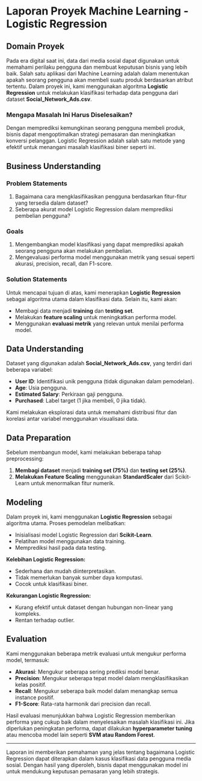 # Laporan Proyek Machine Learning - Logistic Regression

## Domain Proyek
Pada era digital saat ini, data dari media sosial dapat digunakan untuk memahami perilaku pengguna dan membuat keputusan bisnis yang lebih baik. Salah satu aplikasi dari Machine Learning adalah dalam menentukan apakah seorang pengguna akan membeli suatu produk berdasarkan atribut tertentu. Dalam proyek ini, kami menggunakan algoritma **Logistic Regression** untuk melakukan klasifikasi terhadap data pengguna dari dataset **Social_Network_Ads.csv**.

### Mengapa Masalah Ini Harus Diselesaikan?
Dengan memprediksi kemungkinan seorang pengguna membeli produk, bisnis dapat mengoptimalkan strategi pemasaran dan meningkatkan konversi pelanggan. Logistic Regression adalah salah satu metode yang efektif untuk menangani masalah klasifikasi biner seperti ini.

## Business Understanding

### Problem Statements
1. Bagaimana cara mengklasifikasikan pengguna berdasarkan fitur-fitur yang tersedia dalam dataset?
2. Seberapa akurat model Logistic Regression dalam memprediksi pembelian pengguna?

### Goals
1. Mengembangkan model klasifikasi yang dapat memprediksi apakah seorang pengguna akan melakukan pembelian.
2. Mengevaluasi performa model menggunakan metrik yang sesuai seperti akurasi, precision, recall, dan F1-score.

### Solution Statements
Untuk mencapai tujuan di atas, kami menerapkan **Logistic Regression** sebagai algoritma utama dalam klasifikasi data. Selain itu, kami akan:
- Membagi data menjadi **training** dan **testing set**.
- Melakukan **feature scaling** untuk meningkatkan performa model.
- Menggunakan **evaluasi metrik** yang relevan untuk menilai performa model.

## Data Understanding
Dataset yang digunakan adalah **Social_Network_Ads.csv**, yang terdiri dari beberapa variabel:
- **User ID**: Identifikasi unik pengguna (tidak digunakan dalam pemodelan).
- **Age**: Usia pengguna.
- **Estimated Salary**: Perkiraan gaji pengguna.
- **Purchased**: Label target (1 jika membeli, 0 jika tidak).

Kami melakukan eksplorasi data untuk memahami distribusi fitur dan korelasi antar variabel menggunakan visualisasi data.

## Data Preparation
Sebelum membangun model, kami melakukan beberapa tahap preprocessing:
1. **Membagi dataset** menjadi **training set (75%)** dan **testing set (25%)**.
2. **Melakukan Feature Scaling** menggunakan **StandardScaler** dari Scikit-Learn untuk menormalkan fitur numerik.

## Modeling
Dalam proyek ini, kami menggunakan **Logistic Regression** sebagai algoritma utama. Proses pemodelan melibatkan:
- Inisialisasi model Logistic Regression dari **Scikit-Learn**.
- Pelatihan model menggunakan data training.
- Memprediksi hasil pada data testing.

**Kelebihan Logistic Regression:**
- Sederhana dan mudah diinterpretasikan.
- Tidak memerlukan banyak sumber daya komputasi.
- Cocok untuk klasifikasi biner.

**Kekurangan Logistic Regression:**
- Kurang efektif untuk dataset dengan hubungan non-linear yang kompleks.
- Rentan terhadap outlier.

## Evaluation
Kami menggunakan beberapa metrik evaluasi untuk mengukur performa model, termasuk:
- **Akurasi**: Mengukur seberapa sering prediksi model benar.
- **Precision**: Mengukur seberapa tepat model dalam mengklasifikasikan kelas positif.
- **Recall**: Mengukur seberapa baik model dalam menangkap semua instance positif.
- **F1-Score**: Rata-rata harmonik dari precision dan recall.

Hasil evaluasi menunjukkan bahwa Logistic Regression memberikan performa yang cukup baik dalam menyelesaikan masalah klasifikasi ini. Jika diperlukan peningkatan performa, dapat dilakukan **hyperparameter tuning** atau mencoba model lain seperti **SVM atau Random Forest**.

---
Laporan ini memberikan pemahaman yang jelas tentang bagaimana Logistic Regression dapat diterapkan dalam kasus klasifikasi data pengguna media sosial. Dengan hasil yang diperoleh, bisnis dapat menggunakan model ini untuk mendukung keputusan pemasaran yang lebih strategis.

